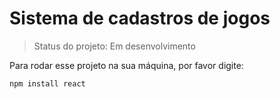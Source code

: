 <h1>Sistema de cadastros de jogos</h1>

> Status do projeto: Em desenvolvimento

Para rodar esse projeto na sua máquina, por favor digite:

```
npm install react
```
